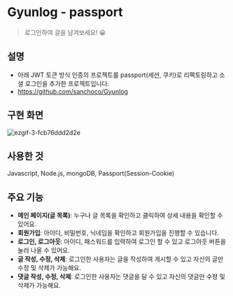 # Gyunlog - passport
>로그인하여 글을 남겨보세요! 😀   

## 설명
- 아래 JWT 토큰 방식 인증의 프로젝트를 passport(세션, 쿠키)로 리팩토링하고 소셜 로그인을 추가한 프로젝트입니다.
- https://github.com/sanchoco/Gyunlog

## 구현 화면
![ezgif-3-fcb76ddd2d2e](https://user-images.githubusercontent.com/58046372/113247144-5bd10580-92f5-11eb-93e2-26127610c366.gif)

## 사용한 것
Javascript, Node.js, mongoDB, Passport(Session-Cookie)
   
   
## 주요 기능
- **메인 페이지(글 목록)**: 누구나 글 목록을 확인하고 클릭하여 상세 내용을 확인할 수 있어요.
- **회원가입**: 아이디, 비밀번호, 닉네임을 확인하고 회원가입을 진행할 수 있습니다.
- **로그인, 로그아웃**: 아이디, 패스워드를 입력하여 로그인 할 수 있고 로그아웃 버튼을 눌러 나올 수 있어요.
- **글 작성, 수정, 삭제**: 로그인한 사용자는 글을 작성하여 게시할 수 있고 자신의 글만 수정 및 삭제가 가능해요.
- **댓글 작성, 수정, 삭제**: 로그인한 사용자는 댓글을 달 수 있고 자신의 댓글만 수정 및 삭제가 가능해요.


